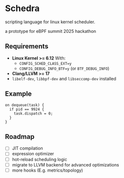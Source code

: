 # Schedra
scripting language for linux kernel scheduler.

a prototype for eBPF summit 2025 hackathon

## Requirements
- **Linux Kernel >= 6.12**
  With:
  - `CONFIG_SCHED_CLASS_EXT=y`
  - `CONFIG_DEBUG_INFO_BTF=y` (or `BTF_DEBUG_INFO`)
- **Clang/LLVM >= 17**
- `libelf-dev`, `libbpf-dev` and `libseccomp-dev` installed

## Example
```
on dequeue(task) {
  if pid == 9924 {
    task.dispatch = 0;
  }
}
```

## Roadmap
- [ ] JIT compilation
- [ ] expression optimizer
- [ ] hot-reload scheduling logic
- [ ] migrate to LLVM backend for advanced optimizations
- [ ] more hooks (E.g. metrics/topology)
